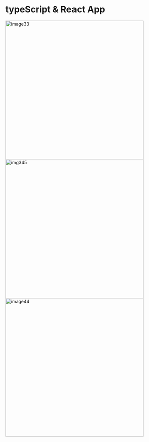 # typeScript & React App

<img width="440" alt="image33" src="https://user-images.githubusercontent.com/107538948/203007347-b8ced6a1-6c92-406c-82a8-627764cd9d18.png">
<img width="440" alt="img345" src="https://user-images.githubusercontent.com/107538948/203007413-4fab69e0-35fc-48ca-9b19-34ae94f9f8da.png">
<img width="440" alt="image44" src="https://user-images.githubusercontent.com/107538948/203007503-ffa1f7c5-10f5-4018-b597-4efc27b22c95.png">

